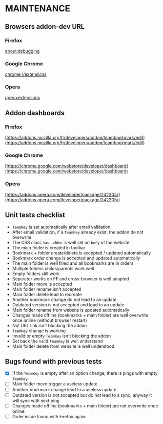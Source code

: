# MAINTENANCE #

## Browsers addon-dev URL ##

### Firefox ###

[about:debugging](about:debugging)

### Google Chrome ###

[chrome://extensions](chrome://extensions)

### Opera ###

[opera:extensions](opera:extensions)


## Addon dashboards ##

### Firefox ###

[https://addons.mozilla.org/fr/developers/addon/teambookmark/edit](https://addons.mozilla.org/fr/developers/addon/teambookmark/edit)

### Google Chrome ###

[https://chrome.google.com/webstore/developer/dashboard](https://chrome.google.com/webstore/developer/dashboard)

### Opera ###

[https://addons.opera.com/developer/package/242305/](https://addons.opera.com/developer/package/242305/)


## Unit tests checklist ##

- `TeamKey` is set automatically after email validation
- After email validation, if a `TeamKey` already exist, the addon do not overwrite
- The CSS class `has-addon` is well set on `body` of the website
- The main folder is created in toolbar
- Bookmark + folder create/delete is accepted / updated automatically
- Bookmark order change is accepted and updated automatically
- The main folder is well filled and all bookmarks are in orders
- Multiple folders childs/parents work well
- Empty folders still work
- Separator works on FF and cross-browser is well adapted
- Main folder move is accepted
- Main folder rename isn't accepted
- Main folder delete lead to recreate
- Another bookmark change do not lead to an update
- Outdated version is not accepted and lead to an update
- Main folder rename from website is updated automatically
- Changes made offline (bookmarks + main folder) are well overwrite once online (without browser restart)
- Not URL link isn't blocking the addon
- `TeamKey` change is working
- Invalid or empty `TeamKey` isn't blocking the addon
- Set back the valid `TeamKey` is well understand
- Main folder delete from website is well understood

## Bugs found with previous tests ##

- [x] If the `TeamKey` is empty after an option change, there is pings with empty `TeamKey`
- [ ] Main folder move trigger a useless update
- [ ] Another bookmark change lead to a useless update
- [ ] Outdated version is not accepted but do not lead to a sync, anyway it will sync with next ping
- [ ] Changes made offline (bookmarks + main folder) are not overwrite once online
- [ ] Order issue found with Firefox again
